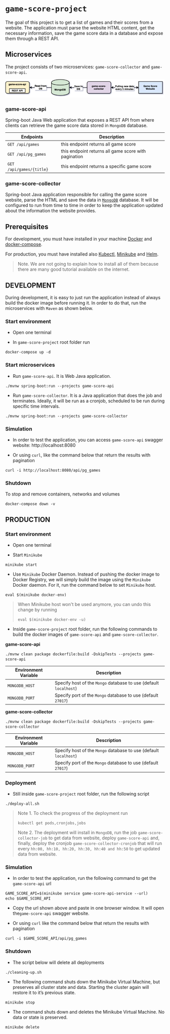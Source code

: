 # `game-score-project`

The goal of this project is to get a list of games and their scores from a website. The application must parse the
website HTML content, get the necessary information, save the game score data in a database and expose them through a
REST API.

## Microservices

The project consists of two microservices: `game-score-collector` and `game-score-api`.

![project-diagram](images/project-diagram.png)

### game-score-api

Spring-boot Java Web application that exposes a REST API from where clients can retrieve the game score data stored in
`MongoDB` database.

| Endpoints                 | Description   |
| ------------------------- | ------------- |
| `GET /api/games`          | this endpoint returns all game score                |
| `GET /api/pg_games`       | this endpoint returns all game score with pagination|
| `GET /api/games/{title}`  | this endpoint returns a specific game score         |

### game-score-collector

Spring-boot Java application responsible for calling the game score website, parse the HTML and save the data in
[`MongoDB`](https://www.mongodb.com/) database. It will be configured to run from time to time in order to keep
the application updated about the information the website provides. 

## Prerequisites

For development, you must have installed in your machine [Docker](https://www.docker.com/) and
[docker-compose](https://docs.docker.com/compose/).

For production, you must have installed also [Kubectl](https://kubernetes.io/docs/tasks/tools/install-kubectl/),
[Minikube](https://kubernetes.io/docs/tasks/tools/install-minikube/#install-minikube) and 
[Helm](https://helm.sh/docs/using_helm/#installing-the-helm-client).

> Note. We are not going to explain how to install all of them because there are many good tutorial available on the internet.

## DEVELOPMENT

During development, it is easy to just run the application instead of always build the docker image before running it.
In order to do that, run the microservices with `Maven` as shown below.

### Start environment

- Open one terminal

- In `game-score-project` root folder run
```
docker-compose up -d
```

### Start microservices

- Run `game-score-api`. It is Web Java application.
```
./mvnw spring-boot:run --projects game-score-api
```

- Run `game-score-collector`. It is a Java application that does the job and terminates. Ideally, it will be run as a
cronjob, scheduled to be run during specific time intervals.
```
./mvnw spring-boot:run --projects game-score-collector
```

### Simulation

- In order to test the application, you can access `game-score-api` swagger website: http://localhost:8080

- Or using `curl`, like the command below that return the results with pagination
```
curl -i http://localhost:8080/api/pg_games
```

### Shutdown

To stop and remove containers, networks and volumes
```
docker-compose down -v
```

## PRODUCTION

### Start environment

- Open one terminal

- Start `Minikube`
```
minikube start
```

- Use `Minikube` Docker Daemon. Instead of pushing the docker image to Docker Registry, we will simply build the image
using the `Minikube` Docker daemon. For it, run the command below to set `Minikube` host.
```
eval $(minikube docker-env)
```
> When Minikube host won't be used anymore, you can undo this change by running   
> ```
> eval $(minikube docker-env -u)
> ```

- Inside `game-score-project` root folder, run the following commands to build the docker images of `game-score-api`
and `game-score-collector`.

**game-score-api**
```
./mvnw clean package dockerfile:build -DskipTests --projects game-score-api
```
| Environment Variable | Description |
| -------------------- | ------------- |
| `MONGODB_HOST` | Specify host of the `Mongo` database to use (default `localhost`) |
| `MONGODB_PORT` | Specify port of the `Mongo` database to use (default `27017`) |

**game-score-collector**
```
./mvnw clean package dockerfile:build -DskipTests --projects game-score-collector
```
| Environment Variable | Description |
| -------------------- | ------------- |
| `MONGODB_HOST` | Specify host of the `Mongo` database to use (default `localhost`) |
| `MONGODB_PORT` | Specify port of the `Mongo` database to use (default `27017`) |

### Deployment

- Still inside `game-score-project` root folder, run the following script
```
./deploy-all.sh
```
> Note 1. To check the progress of the deployment run
> ```
> kubectl get pods,cronjobs,jobs
> ```
>
> Note 2. The deployment will install in `MongoDB`, run the job `game-score-collector-job` to get data from website,
> deploy `game-score-api` and, finally, deploy the cronjob `game-score-collector-cronjob` that will run every `hh:00,
> hh:10, hh:20, hh:30, hh:40 and hh:50` to get updated data from website.

### Simulation

- In order to test the application, run the following command to get the `game-score-api` url
```
GAME_SCORE_API=$(minikube service game-score-api-service --url)
echo $GAME_SCORE_API
```

- Copy the url shown above and paste in one browser window. It will open the`game-score-api` swagger website.

- Or using `curl` like the command below that return the results with pagination
```
curl -i $GAME_SCORE_API/api/pg_games
```

### Shutdown

- The script below will delete all deployments
```
./cleaning-up.sh
```

- The following command shuts down the Minikube Virtual Machine, but preserves all cluster state and data. Starting the
cluster again will restore it to it’s previous state.
```
minikube stop
```

- The command shuts down and deletes the Minikube Virtual Machine. No data or state is preserved.
```
minikube delete
```
